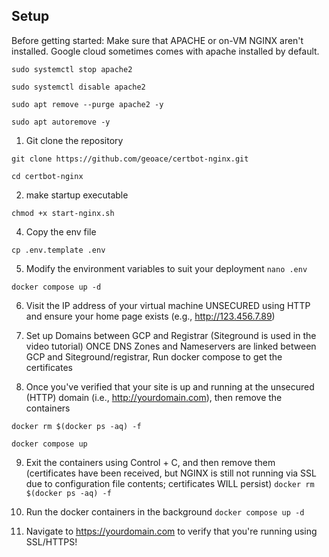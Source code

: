 ## Setup

Before getting started: Make sure that APACHE or on-VM NGINX aren't installed. Google cloud sometimes comes with apache installed by default.

`sudo systemctl stop apache2`

`sudo systemctl disable apache2`

`sudo apt remove --purge apache2 -y` 

`sudo apt autoremove -y`


1. Git clone the repository

`git clone https://github.com/geoace/certbot-nginx.git`

`cd certbot-nginx`

2. make startup executable 

`chmod +x start-nginx.sh`

4. Copy the env file

`cp .env.template .env`

5. Modify the environment variables to suit your deployment
`nano .env`

`docker compose up -d`

6. Visit the IP address of your virtual machine UNSECURED using HTTP and ensure your home page exists (e.g., http://123.456.7.89)

7. Set up Domains between GCP and Registrar (Siteground is used in the video tutorial)
ONCE DNS Zones and Nameservers are linked between GCP and Siteground/registrar, Run docker compose to get the certificates

8. Once you've verified that your site is up and running at the unsecured (HTTP) domain (i.e., http://yourdomain.com), then remove the containers

`docker rm $(docker ps -aq) -f`

`docker compose up`

9. Exit the containers using Control + C, and then remove them (certificates have been received, but NGINX is still not running via SSL due to configuration file contents; certificates WILL persist)
`docker rm $(docker ps -aq) -f`

10. Run the docker containers in the background
`docker compose up -d`

11. Navigate to https://yourdomain.com to verify that you're running using SSL/HTTPS!
